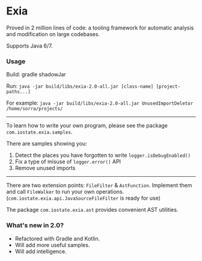 Exia
====

Proved in 2 million lines of code: a tooling framework for automatic analysis and modification on large codebases.

Supports Java 6/7.

### Usage

Build: gradle shadowJar

Run: `java -jar build/libs/exia-2.0-all.jar [class-name] [project-paths...]`

For example: `java -jar build/libs/exia-2.0-all.jar UnusedImportDeletor /home/sorra/projects/`

----

To learn how to write your own program, please see the package `com.iostate.exia.samples`.

There are samples showing you:
1. Detect the places you have forgotten to write `logger.isDebugEnabled()`
2. Fix a type of misuse of `logger.error()` API
3. Remove unused imports

----

There are two extension points: `FileFilter` & `AstFunction`.
Implement them and call `FileWalker` to run your own operations.  
(`com.iostate.exia.api.JavaSourceFileFilter` is ready for use)

The package `com.iostate.exia.ast` provides convenient AST utilities.

### What's new in 2.0?

- Refactored with Gradle and Kotlin.
- Will add more useful samples.
- Will add intelligence.
